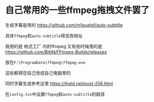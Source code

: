 # 自己常用的一些ffmpeg拖拽文件罢了
生成字幕是用的 https://github.com/m1guelpf/auto-subtitle<p>
具体`ffmpeg`和`auto-subtitle`得去改地址<p>
我用的是 格式工厂 内的ffmpeg 又有些时候用的是 https://github.com/BtbN/FFmpeg-Builds/releases<p>
放在`F:\ProgramData\ffmpeg\ffmpeg.exe` <p>
这些都得您自己改成自己电脑里的<p>
同时字幕生成参考这里 https://iheld.net/post-256.html <p>
在`config.txt`中设置`ffmpeg`和`auto-subtitle`的路径
